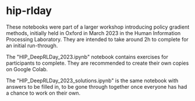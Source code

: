 # hip-rlday
These notebooks were part of a larger workshop introducing policy gradient methods, initially held in Oxford in March 2023 in the Human Information Processing Laboratory. They are intended to take around 2h to complete for an initial run-through.

The "HIP_DeepRLDay_2023.ipynb" notebook contains exercises for participants to complete. They are recommended to create their own copies on Google Colab.

The "HIP_DeepRLDay_2023_solutions.ipynb" is the same notebook with answers to be filled in, to be gone through together once everyone has had a chance to work on their own.
